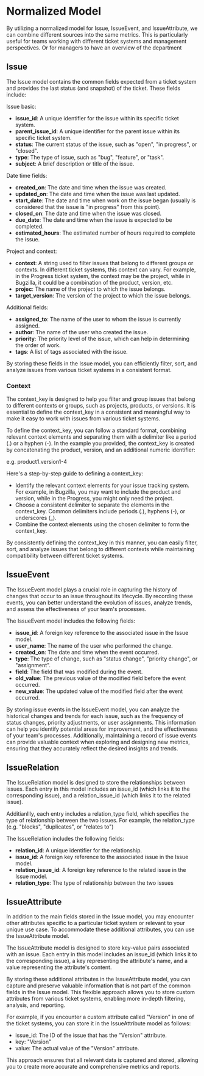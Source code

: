 
# Normalized Model

By utilizing a normalized model for Issue, IssueEvent, and IssueAttribute, we can combine different sources into the same metrics.
This is particularly useful for teams working with different ticket systems and management perspectives. Or for managers to have an overview of the department

## Issue

The Issue model contains the common fields expected from a ticket system and provides the last status (and snapshot) of the ticket. These fields include:

Issue basic:
- **issue_id**: A unique identifier for the issue within its specific ticket system.
- **parent_issue_id**: A unique identifier for the parent issue within its specific ticket system.
- **status**: The current status of the issue, such as "open", "in progress", or "closed".
- **type**: The type of issue, such as "bug", "feature", or "task".
- **subject**: A brief description or title of the issue.

Date time fields:
- **created_on**: The date and time when the issue was created.
- **updated_on**: The date and time when the issue was last updated.
- **start_date**: The date and time when work on the issue began (usually is considered that the issue is "in progress" from this point).
- **closed_on**: The date and time when the issue was closed.
- **due_date**: The date and time when the issue is expected to be completed.
- **estimated_hours**: The estimated number of hours required to complete the issue.

Project and context:
- **context**: A string used to filter issues that belong to different groups or contexts. In different ticket systems, this context can vary. 
For example, in the Progress ticket system, the context may be the project, while in Bugzilla, it could be a combination of the product, version, etc.
- **projec**: The name of the project to which the issue belongs.
- **target_version**: The version of the project to which the issue belongs.

Additional fields:
- **assigned_to**: The name of the user to whom the issue is currently assigned.
- **author**: The name of the user who created the issue.
- **priority**: The priority level of the issue, which can help in determining the order of work.
- **tags**: A list of tags associated with the issue.


By storing these fields in the Issue model, you can efficiently filter, sort, and analyze issues from various ticket systems in a consistent format.

### Context
The context_key is designed to help you filter and group issues that belong to different contexts or groups, such as projects, products, or versions.
It is essential to define the context_key in a consistent and meaningful way to make it easy to work with issues from various ticket systems.

To define the context_key, you can follow a standard format, combining relevant context elements and separating them with a delimiter
like a period (.) or a hyphen (-). In the example you provided, the context_key is created by concatenating the product,
version, and an additional numeric identifier:

e.g. product1.version1-4

Here's a step-by-step guide to defining a context_key:

- Identify the relevant context elements for your issue tracking system. For example, in Bugzilla, you may want to include the product and version,
while in the Progress, you might only need the project.
- Choose a consistent delimiter to separate the elements in the context_key. Common delimiters include periods (.), hyphens (-), or underscores (_).
- Combine the context elements using the chosen delimiter to form the context_key.

By consistently defining the context_key in this manner, you can easily filter, sort, and analyze issues that belong to different contexts while 
maintaining compatibility between different ticket systems.

## IssueEvent

The IssueEvent model plays a crucial role in capturing the history of changes that occur to an issue throughout its lifecycle.
By recording these events, you can better understand the evolution of issues, analyze trends, and assess the effectiveness of your team's processes.

The IssueEvent model includes the following fields:

- **issue_id**: A foreign key reference to the associated issue in the Issue model.
- **user_name**: The name of the user who performed the change.
- **created_on**: The date and time when the event occurred.
- **type**: The type of change, such as "status change", "priority change", or "assignment".
- **field**: The field that was modified during the event.
- **old_value**: The previous value of the modified field before the event occurred.
- **new_value**: The updated value of the modified field after the event occurred.

By storing issue events in the IssueEvent model, you can analyze the historical changes and trends for each issue, such as the frequency of status changes,
priority adjustments, or user assignments. This information can help you identify potential areas for improvement, and the effectiveness of your team's processes.
Additionally, maintaining a record of issue events can provide valuable context when exploring and designing new metrics, ensuring that they accurately reflect the desired insights and trends.

## IssueRelation

The IssueRelation model is designed to store the relationships between issues. Each entry in this model includes an issue_id (which links it to the corresponding issue), and a relation_issue_id (which links it to the related issue).

Additianllly, each entry includes a relation_type field, which specifies the type of relationship between the two issues. For example, the relation_type (e.g. "blocks", "duplicates", or "relates to")

The IssueRelation includes the following fields:
- **relation_id**: A unique identifier for the relationship.
- **issue_id**: A foreign key reference to the associated issue in the Issue model.
- **relation_issue_id**: A foreign key reference to the related issue in the Issue model.
- **relation_type**: The type of relationship between the two issues


## IssueAttribute

In addition to the main fields stored in the Issue model, you may encounter other attributes specific to a particular ticket system or relevant to your unique use case.
To accommodate these additional attributes, you can use the IssueAttribute model.

The IssueAttribute model is designed to store key-value pairs associated with an issue. Each entry in this model includes an issue_id (which links it to the corresponding issue),
a key representing the attribute's name, and a value representing the attribute's content.

By storing these additional attributes in the IssueAttribute model, you can capture and preserve valuable information that is not part of the common fields in the Issue model.
This flexible approach allows you to store custom attributes from various ticket systems, enabling more in-depth filtering, analysis, and reporting.

For example, if you encounter a custom attribute called "Version" in one of the ticket systems, you can store it in the IssueAttribute model as follows:

- issue_id: The ID of the issue that has the "Version" attribute.
- key: "Version"
- value: The actual value of the "Version" attribute.

This approach ensures that all relevant data is captured and stored, allowing you to create more accurate and comprehensive metrics and reports.

